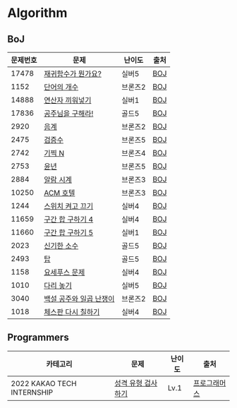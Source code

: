 # Algorithm

## BoJ

| 문제번호 | 문제                                                                     | 난이도  | 출처                                         |
| -------- | ------------------------------------------------------------------------ | ------- | -------------------------------------------- |
| 17478    | [재귀함수가 뭔가요?](BoJ/2023-03-16)                                     | 실버5   | [BOJ](https://www.acmicpc.net/problem/17478) |
| 1152     | [단어의 개수](BoJ/2023-04-14)                                            | 브론즈2 | [BOJ](https://www.acmicpc.net/problem/1152)  |
| 14888    | [연산자 끼워넣기](BoJ/2023-04-14)                                        | 실버1   | [BOJ](https://www.acmicpc.net/problem/14888) |
| 17836    | [공주님을 구해라!](BoJ/2023-04-17)                                       | 골드5   | [BOJ](https://www.acmicpc.net/problem/17836) |
| 2920     | [음계](BoJ/2023-04-21)                                                   | 브론즈2 | [BOJ](https://www.acmicpc.net/problem/2920)  |
| 2475     | [검증수](BoJ/2023-06-03)                                                 | 브론즈5 | [BOJ](https://www.acmicpc.net/problem/2475)  |
| 2742     | [기찍 N](BoJ/2023-06-03)                                                 | 브론즈4 | [BOJ](https://www.acmicpc.net/problem/2742)  |
| 2753     | [윤년](BoJ/2023-06-03)                                                   | 브론즈5 | [BOJ](https://www.acmicpc.net/problem/2753)  |
| 2884     | [알람 시계](BoJ/2023-06-03)                                              | 브론즈3 | [BOJ](https://www.acmicpc.net/problem/2884)  |
| 10250    | [ACM 호텔](BoJ/2023-07-02)                                               | 브론즈3 | [BOJ](https://www.acmicpc.net/problem/10250) |
| 1244     | [스위치 켜고 끄기](BoJ/2023-08-18/Main_1244_스위치켜고끄기)              | 실버4   | [BOJ](https://www.acmicpc.net/problem/1244)  |
| 11659    | [구간 합 구하기 4](BoJ/2023-08-18/Main_11659_구간합구하기4)              | 실버4   | [BOJ](https://www.acmicpc.net/problem/11659) |
| 11660    | [구간 합 구하기 5](BoJ/2023-08-18/Main_11659_구간합구하기5)              | 실버1   | [BOJ](https://www.acmicpc.net/problem/11660) |
| 2023     | [신기한 소수](BoJ/2023-08-21/Main_2023_신기한소수)                       | 골드5   | [BOJ](https://www.acmicpc.net/problem/2023)  |
| 2493     | [탑](BoJ/2023-08-29/Main_2493_탑)                                        | 골드5   | [BOJ](https://www.acmicpc.net/problem/2493)  |
| 1158     | [요세푸스 문제](BoJ/2023-08-29/Main_1158_요세푸스문제)                   | 실버4   | [BOJ](https://www.acmicpc.net/problem/1158)  |
| 1010     | [다리 놓기](BoJ/2023-08-30/Main_1010_다리놓기)                           | 실버5   | [BOJ](https://www.acmicpc.net/problem/1010)  |
| 3040     | [백설 공주와 일곱 난쟁이](BoJ/2023-09-13/Main_3040_백설공주와일곱난쟁이) | 브론즈2 | [BOJ](https://www.acmicpc.net/problem/3040)  |
| 1018     | [체스판 다시 칠하기](BoJ/2023-09-14/Main_1018_체스판다시칠하기)          | 실버4   | [BOJ](https://www.acmicpc.net/problem/1018)  |

## Programmers

| 카테고리                   | 문제                                         | 난이도 | 출처                                                                             |
| -------------------------- | -------------------------------------------- | ------ | -------------------------------------------------------------------------------- |
| 2022 KAKAO TECH INTERNSHIP | [성격 유형 검사하기](Programmers/2023-10-13) | Lv.1   | [프로그래머스](https://school.programmers.co.kr/learn/courses/30/lessons/118666) |

